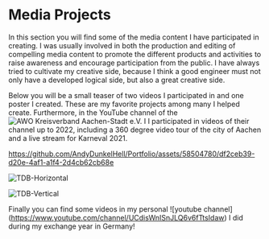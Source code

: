 # Media Projects

In this section you will find some of the media content I have participated in creating. I was usually involved in both the production and editing of compelling media content to promote the different products and activities to raise awareness and encourage participation from the public.  I have always tried to cultivate my creative side, because I think a good engineer must not only have a developed logical side, but also a great creative side.  

Below you will be a small teaser of two videos I participated in and one poster I created. These are my favorite projects among many I helped create. Furthermore, in the YouTube channel of the ![AWO Kreisverband Aachen-Stadt e.V. I](https://www.youtube.com/@awokreisverbandaachen-stad3461) I participated in videos of their channel up to 2022, including a 360 degree video tour of the city of Aachen and a live stream for Karneval 2021. 

https://github.com/AndyDunkelHell/Portfolio/assets/58504780/df2ceb39-d20e-4af1-a1f4-2d4cb62cb68e

![TDB-Horizontal](https://github.com/AndyDunkelHell/Portfolio/assets/58504780/609f6ec1-7822-4b17-98f8-34a1ae6a34cf)

![TDB-Vertical](https://github.com/AndyDunkelHell/Portfolio/assets/58504780/446bc039-40dd-43d2-be93-5595e1340fc4)

Finally you can find some videos in my personal ![youtube channel] (https://www.youtube.com/channel/UCdisWnISnJLQ6v6fTtsIdaw) I did during my exchange year in Germany!

